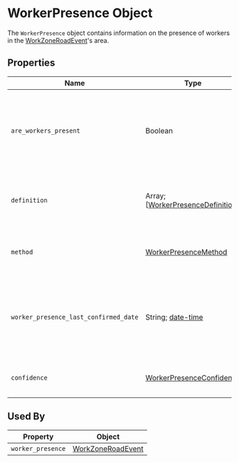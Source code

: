 # WorkerPresence Object
The `WorkerPresence` object contains information on the presence of workers in the [WorkZoneRoadEvent](/spec-content/objects/WorkZoneRoadEvent.md)'s area.

## Properties
Name | Type | Description | Conformance | Notes
--- | --- | --- | --- | ---
`are_workers_present` | Boolean | Whether workers are present in the work zone event area. This value should be set in accordance with the definition provided in the `definition` property if it is provided. | Required | 
`definition` | Array; \[[WorkerPresenceDefinition](/spec-content/enumerated-types/WorkerPresenceDefinition.md)\] | A list of situations in which workers are considered to be present in the jurisdiction of the data provider. | Optional
`method` | [WorkerPresenceMethod](/spec-content/enumerated-types/WorkerPresenceMethod.md) | Describes the method for how worker presence in a work zone event area is determined. | Optional | 
`worker_presence_last_confirmed_date` | String; [date-time](https://tools.ietf.org/html/draft-handrews-json-schema-validation-01#section-7.3.1) | Date and time at which the presence of workers was last confirmed. | Optional | All datetime formats shall follow [RFC 3339 Section 5.6](https://tools.ietf.org/html/rfc3339#section-5.6).
`confidence` | [WorkerPresenceConfidence](/spec-content/enumerated-types/WorkerPresenceConfidence.md) | The data producer’s confidence in the value of `are_workers_present`. | Optional | 

## Used By
Property | Object
--- | ---
`worker_presence` | [WorkZoneRoadEvent](/spec-content/objects/WorkZoneRoadEvent.md)
